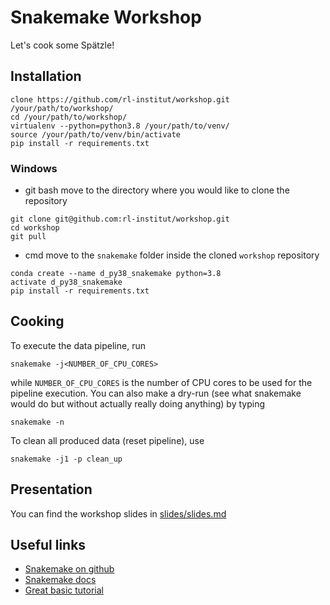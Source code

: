 # Snakemake Workshop

Let's cook some Spätzle!

## Installation

    clone https://github.com/rl-institut/workshop.git /your/path/to/workshop/
    cd /your/path/to/workshop/
    virtualenv --python=python3.8 /your/path/to/venv/
    source /your/path/to/venv/bin/activate
    pip install -r requirements.txt

### Windows

* git bash
move to the directory where you would like to clone the repository
```git 
git clone git@github.com:rl-institut/workshop.git
cd workshop
git pull
```
    
* cmd
move to the `snakemake` folder inside the cloned `workshop` repository
```cms
conda create --name d_py38_snakemake python=3.8
activate d_py38_snakemake
pip install -r requirements.txt
```

## Cooking

To execute the data pipeline, run

    snakemake -j<NUMBER_OF_CPU_CORES>

while `NUMBER_OF_CPU_CORES` is the number of CPU cores to be used for the pipeline execution.
You can also make a dry-run (see what snakemake would do but without actually really doing anything) by typing

    snakemake -n

To clean all produced data (reset pipeline), use

    snakemake -j1 -p clean_up

## Presentation

You can find the workshop slides in [slides/slides.md](slides/slides.md)

## Useful links

- [Snakemake on github](https://github.com/snakemake/snakemake)
- [Snakemake docs](https://snakemake.readthedocs.io)
- [Great basic tutorial](https://github.com/deto/Snakemake_Tutorial)
